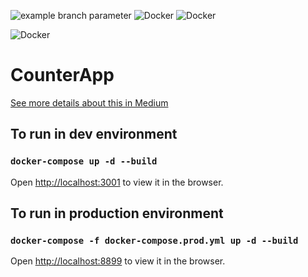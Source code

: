![example branch parameter](https://github.com/farhandroid/CounterApp/actions/workflows/CI_CD.yml/badge.svg?branch=master)
![Docker](https://img.shields.io/badge/-Docker-orange) ![Docker](https://img.shields.io/badge/%20-Redux-blueviolet)

![Docker](https://img.shields.io/badge/-React-red)

# CounterApp

[See more details about this in Medium](https://farhan-tanvir.medium.com/ci-cd-from-github-to-aws-ec2-using-github-action-e18b621c0507)

## To run in dev environment

### `docker-compose up -d --build`

Open [http://localhost:3001](http://localhost:3001) to view it in the browser.

## To run in production environment

### `docker-compose -f docker-compose.prod.yml up -d --build`

Open [http://localhost:8899](http://localhost:8899) to view it in the browser.
